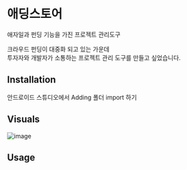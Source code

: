 # 애딩스토어

애자일과 펀딩 기능을 가진 프로젝트 관리도구  

크라우드 펀딩이 대중화 되고 있는 가운데  
투자자와 개발자가 소통하는 프로젝트 관리 도구를 만들고 싶었습니다.

## Installation

안드로이드 스튜디오에서 Adding 폴더 import 하기

## Visuals
![image](https://user-images.githubusercontent.com/31759313/100974069-03743c00-357f-11eb-84f4-05d218b1ea43.png)
## Usage
